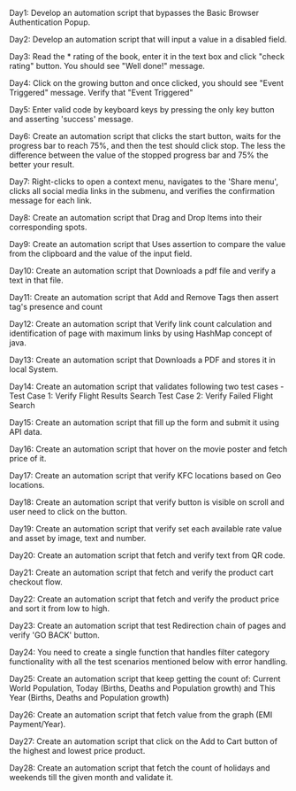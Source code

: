 Day1: Develop an automation script that bypasses the Basic Browser Authentication Popup.

Day2: Develop an automation script that will input a value in a disabled field.

Day3: Read the * rating of the book, enter it in the text box and click "check rating" button. You should see "Well done!" message.

Day4: Click on the growing button and once clicked, you should see "Event Triggered" message. Verify that "Event Triggered"

Day5: Enter valid code by keyboard keys by pressing the only key button and asserting 'success' message.

Day6: Create an automation script that clicks the start button, waits for the progress bar to reach 75%, and then the test should click stop. The less the difference between the value of the stopped progress bar and 75% the better your result.

Day7: Right-clicks to open a context menu, navigates to the 'Share menu', clicks all social media links in the submenu, and verifies the confirmation message for each link.

Day8: Create an automation script that Drag and Drop Items into their corresponding spots.

Day9: Create an automation script that Uses assertion to compare the value from the clipboard and the value of the input field.

Day10: Create an automation script that Downloads a pdf file and verify a text in that file.

Day11: Create an automation script that Add and Remove Tags then assert tag's presence and count

Day12: Create an automation script that Verify link count calculation and identification of page with maximum links by using HashMap concept of java.

Day13: Create an automation script that Downloads a PDF and stores it in local System.

Day14: Create an automation script that validates following two test cases -
       Test Case 1: Verify Flight Results Search
       Test Case 2: Verify Failed Flight Search

Day15: Create an automation script that fill up the form and submit it using API data.

Day16: Create an automation script that hover on the movie poster and fetch price of it.

Day17: Create an automation script that verify KFC locations based on Geo locations.

Day18: Create an automation script that verify button is visible on scroll and user need to click on the button.

Day19: Create an automation script that verify set each available rate value and asset by image, text and number.

Day20: Create an automation script that fetch and verify text from QR code.

Day21: Create an automation script that fetch and verify the product cart checkout flow.

Day22: Create an automation script that fetch and verify the product price and sort it from low to high.

Day23: Create an automation script that test Redirection chain of pages and verify 'GO BACK' button.

Day24: You need to create a single function that handles filter category functionality with all the test scenarios mentioned below with error handling.

Day25: Create an automation script that keep getting the count of: Current World Population, Today (Births, Deaths and Population growth) and This Year (Births, Deaths and Population growth)

Day26: Create an automation script that fetch value from the graph (EMI Payment/Year).

Day27: Create an automation script that click on the Add to Cart button of the highest and lowest price product.

Day28: Create an automation script that fetch the count of holidays and weekends till the given month and validate it.